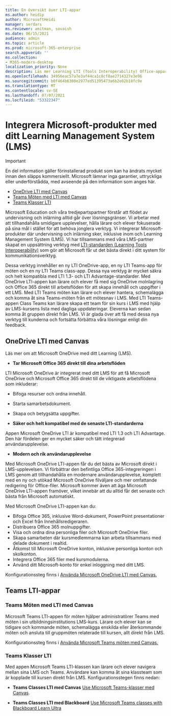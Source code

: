 ```yaml
---
title: En översikt över LTI-appar
ms.author: heidip
author: MicrosoftHeidi
manager: serdars
ms.reviewer: amitman, sovaish
ms.date: 06/15/2021
audience: admin
ms.topic: article
ms.prod: microsoft-365-enterprise
search.appverid: ''
ms.collection:
- M365-modern-desktop
localization_priority: None
description: Läs mer Learning LTI (Tools Interoperability) Office-appar i M365, och hur de hjälper lärare när de integrerar Office-appar i sina LMS -system (Learning Management System).
ms.openlocfilehash: 34956eac57a7e3af44ca1c8cf8ae2714327e3e96
ms.sourcegitcommit: b0f464b6300e2977ed51395473a6b2e02b18fc9e
ms.translationtype: MT
ms.contentlocale: sv-SE
ms.lasthandoff: 07/07/2021
ms.locfileid: "53322347"
---
```

# <a name="integrating-microsoft-products-with-your-learning-management-system-lms"></a>Integrera Microsoft-produkter med ditt Learning Management System (LMS)

> [!IMPORTANT]
> En del information gäller förinstallerad produkt som kan ha ändrats mycket innan den släpps kommersiellt. Microsoft lämnar inga garantier, uttryckliga eller underförstådda, med avseende på den information som anges här.

- [OneDrive LTI med Canvas](#onedrive-lti-with-canvas)
- [Teams Möten med LTI med Canvas](#teams-meetings-lti-with-canvas)
- [Teams Klasser LTI](#teams-classes-lti)

Microsoft Education och våra tredjepartspartner förstår att flödet av undervisning och inlärning alltid går över lösningsgränser. Vi arbetar med att tillhandahålla smidigare upplevelser, hålla lärare och elever fokuserade på sina mål i stället för att behöva jonglera verktyg. Vi integrerar Microsoft-produkter där undervisning och inlärning sker, inklusive inom och Learning Management System (LMS). Vi har tillsammans med våra LMS-partner skapat en uppsättning verktyg med [LTI-standarden (Learning Tools Interoperability)](https://www.imsglobal.org/activity/learning-tools-interoperability) som gör att Microsoft får ut det bästa direkt i ditt system för kommunikationsverktyg.

Dessa verktyg innehåller en ny LTI OneDrive-app, en ny LTI Teams-app för möten och en ny LTI Teams class-app. Dessa nya verktyg är mycket säkra och helt kompatibla med LTI 1.3- och LTI Advantage-standarder. Med OneDrive LTI-appen kan lärare och elever få med sig OneDrive molnlagring och Office 365 direkt till arbetsflöden för att skapa innehåll och uppgifter i ett LMS. Med LTI Teams möten kan lärare och elever hantera, schemalägga och komma åt sina Teams-möten från ett mötesnav i LMS. Med LTI Teams-appen Class Teams kan lärare skapa ett team för sin kurs i LMS med hjälp av LMS-kursens lista med dagliga uppdateringar. Eleverna kan sedan komma åt gruppen direkt från LMS. Vi är glada över att få med dessa nya verktyg till kunderna och fortsätta förbättra våra lösningar enligt din feedback.

## <a name="onedrive-lti-with-canvas"></a>OneDrive LTI med Canvas

Läs mer om att Microsoft OneDrive med ditt Learning (LMS).

- **Tar Microsoft Office 365 direkt till dina arbetsflöden**

LTI Microsoft OneDrive är integrerat med ditt LMS för att få Microsoft OneDrive och Microsoft Office 365 direkt till de viktigaste arbetsflödena som inkluderar:

- Bifoga resurser och ordna innehåll.
- Starta samarbetsdokument.
- Skapa och betygsätta uppgifter.

- **Säker och helt kompatibel med de senaste LTI-standarderna**

Appen Microsoft OneDrive LTI är kompatibel med LTI 1.3 och LTI Advantage. Den här fördelen ger en mycket säker och tätt integrerad användarupplevelse.

- **Modern och rik användarupplevelse**

Med Microsoft OneDrive LTI-appen får du det bästa av Microsoft direkt i LMS-upplevelsen. Vi förbättrar den befintliga Office 365-integreringen i LMS genom att tillhandahålla en modernare användarupplevelse, komplett med en ny och utökad Microsoft OneDrive filväljare och mer omfattande redigering för Office-filer. Microsoft kommer även att äga Microsoft OneDrive LTI-appen framöver, vilket innebär att du alltid får det senaste och bästa från Microsoft automatiskt.

Med Microsoft OneDrive LTI-appen kan du:

- Bifoga Office 365, inklusive Word-dokument, PowerPoint presentationer och Excel från Innehållsredigeraren.
- Distribuera Office 365 molnuppgifter.
- Visa och ordna dina personliga filer och Microsoft OneDrive filer.
- Skapa samarbeten där kursmedlemmarna kan arbeta tillsammans med delade dokument i realtid.
- Åtkomst till Microsoft OneDrive konton, inklusive personliga konton och skolkonton.
- Integrera Office 365 filer med kursmodulerna.
- Använd ditt Microsoft-konto för enkel inloggning med ditt LMS.

Konfigurationssteg finns i [Använda Microsoft OneDrive LTI med Canvas.](use-onedrive-with-lms.md)

## <a name="teams-lti-apps"></a>Teams LTI-appar

### <a name="teams-meetings-lti-with-canvas"></a>Teams Möten med LTI med Canvas

Microsoft Teams LTI-appen för möten hjälper administratörer Teams med möten i sin utbildningsinstitutions LMS-kurs. Lärare och elever kan se tidigare och kommande möten, schemalägga enskilda eller återkommande möten och ansluta till gruppmöten relaterade till kursen, allt direkt från LMS.

Konfigurationssteg finns i [Använda Microsoft Teams möten med Canvas.](teams-meetings-with-canvas.md)

### <a name="teams-classes-lti"></a>Teams Klasser LTI

Med appen Microsoft Teams LTI-klassen kan lärare och elever navigera mellan sina LMS och Teams. Användare kan komma åt sina klassteam som är kopplade till kursen direkt från LMS. Konfigurationsstegen finns nedan:

- **Teams Classes LTI med Canvas** [Use Microsoft Teams-klasser med Canvas](teams-classes-with-canvas.md).

- **Teams Classes LTI med Blackboard** [Use Microsoft Teams classes with Blackboard Learn Ultra](teams-classes-with-blackboard.md)
